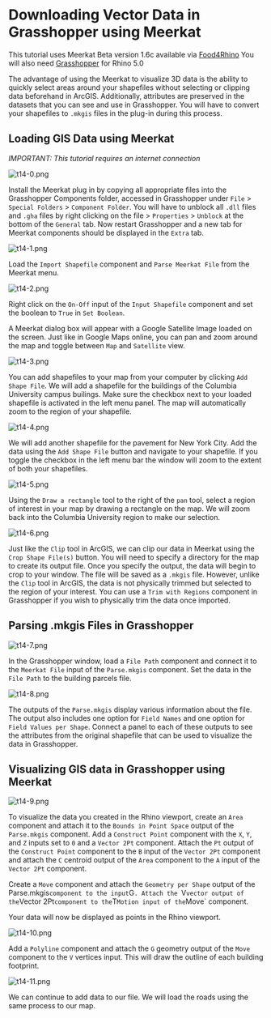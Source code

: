 # Downloading Vector Data in Grasshopper using Meerkat

This tutorial uses Meerkat Beta version 1.6c available via [Food4Rhino](http://www.food4rhino.com/project/meerkatgis?ufh)
You will also need [Grasshopper](http://www.grasshopper3d.com/) for Rhino 5.0

The advantage of using the Meerkat to visualize 3D data is the ability to quickly select areas around your shapefiles without selecting or clipping data beforehand in ArcGIS. Additionally, attributes are preserved in the datasets that you can see and use in Grasshopper. You will have to convert your shapefiles to `.mkgis` files in the plug-in during this process.

## Loading GIS Data using Meerkat

*IMPORTANT: This tutorial requires an internet connection*

![t14-0.png](https://github.com/jai2125/gis_tutorials/blob/master/Images/Tutorial_14/t14-0.png)

Install the Meerkat plug in by copying all appropriate files into the Grasshopper Components folder, accessed in Grasshopper under `File` > `Special Folders` > `Component Folder`. You will have to unblock all `.dll` files and `.gha` files by right clicking on the file > `Properties` > `Unblock` at the bottom of the `General` tab. Now restart Grasshopper and a new tab for Meerkat components should be displayed in the `Extra` tab.

![t14-1.png](https://github.com/jai2125/gis_tutorials/blob/master/Images/Tutorial_14/t14-1.png)

Load the `Import Shapefile` component and `Parse Meerkat File` from the Meerkat menu.

![t14-2.png](https://github.com/jai2125/gis_tutorials/blob/master/Images/Tutorial_14/t14-2.png)

Right click on the `On-Off` input of the `Input Shapefile` component and set the boolean to `True` in `Set Boolean`.

A Meerkat dialog box will appear with a Google Satellite Image loaded on the screen. Just like in Google Maps online, you can pan and zoom around the map and toggle between `Map` and `Satellite` view.

![t14-3.png](https://github.com/jai2125/gis_tutorials/blob/master/Images/Tutorial_14/t14-3.png)

You can add shapefiles to your map from your computer by clicking `Add Shape File`. We will add a shapefile for the buildings of the Columbia University campus builings. Make sure the checkbox next to your loaded shapefile is activated in the left menu panel. The map will automatically zoom to the region of your shapefile.

![t14-4.png](https://github.com/jai2125/gis_tutorials/blob/master/Images/Tutorial_14/t14-4.png)

We will add another shapefile for the pavement for New York City. Add the data using the `Add Shape File` button and navigate to your shapefile. If you toggle the checkbox in the left menu bar the window will zoom to the extent of both your shapefiles.

![t14-5.png](https://github.com/jai2125/gis_tutorials/blob/master/Images/Tutorial_14/t14-5.png)

Using the `Draw a rectangle` tool to the right of the `pan` tool, select a region of interest in your map by drawing a rectangle on the map. We will zoom back into the Columbia University region to make our selection.

![t14-6.png](https://github.com/jai2125/gis_tutorials/blob/master/Images/Tutorial_14/t14-6.png)

Just like the `Clip` tool in ArcGIS, we can clip our data in Meerkat using the `Crop Shape File(s)` button. You will need to specify a directory for the map to create its output file. Once you specify the output, the data will begin to crop to your window. The file will be saved as a `.mkgis` file. However, unlike the `Clip` tool in ArcGIS, the data is not physically trimmed but selected to the region of your interest. You can use a `Trim with Regions` component in Grasshopper if you wish to physically trim the data once imported.

## Parsing .mkgis Files in Grasshopper

![t14-7.png](https://github.com/jai2125/gis_tutorials/blob/master/Images/Tutorial_14/t14-7.png)

In the Grasshopper window, load a `File Path` component and connect it to the `Meerkat File` input of the `Parse.mkgis` component. Set the data in the `File Path` to the building parcels file.

![t14-8.png](https://github.com/jai2125/gis_tutorials/blob/master/Images/Tutorial_14/t14-8.png)

The outputs of the `Parse.mkgis` display various information about the file. The output also includes one option for `Field Names` and one option for `Field Values per Shape`. Connect a panel to each of these outputs to see the attributes from the original shapefile that can be used to visualize the data in Grasshopper.

## Visualizing GIS data in Grasshopper using Meerkat

![t14-9.png](https://github.com/jai2125/gis_tutorials/blob/master/Images/Tutorial_14/t14-9.png)

To visualize the data you created in the Rhino viewport, create an `Area` component and attach it to the `Bounds in Point Space` output of the `Parse.mkgis` component. Add a `Construct Point` component with the `X`, `Y`, and `Z` inputs set to `0` and a `Vector 2Pt` component. Attach the `Pt` output of the `Construct Point` component to the `B` input of the `Vector 2Pt` component and attach the `C` centroid output of the `Area` component to the `A` input of the `Vector 2Pt` component.

Create a `Move` component and attach the `Geometry per Shape` output of the Parse.mkgis` component to the input `G`. Attach the `V` vector output of the `Vector 2Pt` component to the `T` Motion input of the `Move` component. 

Your data will now be displayed as points in the Rhino viewport.

![t14-10.png](https://github.com/jai2125/gis_tutorials/blob/master/Images/Tutorial_14/t14-10.png)

Add a `Polyline` component and attach the `G` geometry output of the `Move` component to the `V` vertices input. This will draw the outline of each building footprint.

![t14-11.png](https://github.com/jai2125/gis_tutorials/blob/master/Images/Tutorial_14/t14-11.png)

We can continue to add data to our file. We will load the roads using the same process to our map.